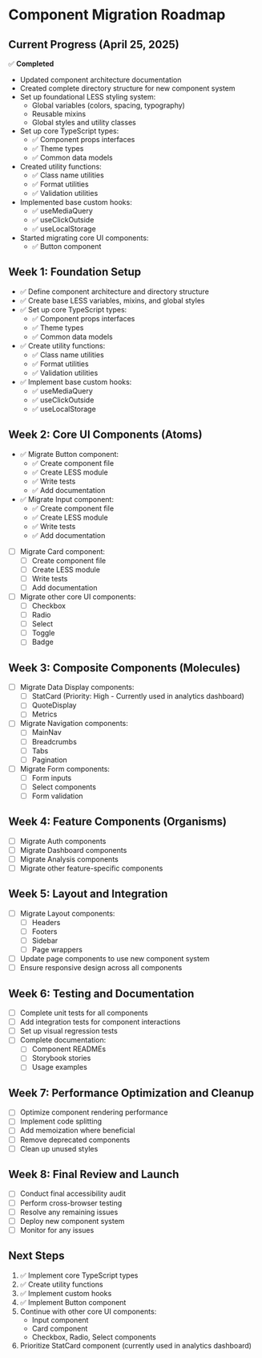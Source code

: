 # Component Migration Roadmap

## Current Progress (April 25, 2025)

✅ **Completed**
- Updated component architecture documentation
- Created complete directory structure for new component system
- Set up foundational LESS styling system:
  - Global variables (colors, spacing, typography)
  - Reusable mixins
  - Global styles and utility classes
- Set up core TypeScript types:
  - ✅ Component props interfaces
  - ✅ Theme types
  - ✅ Common data models
- Created utility functions:
  - ✅ Class name utilities
  - ✅ Format utilities
  - ✅ Validation utilities
- Implemented base custom hooks:
  - ✅ useMediaQuery
  - ✅ useClickOutside
  - ✅ useLocalStorage
- Started migrating core UI components:
  - ✅ Button component

## Week 1: Foundation Setup

- ✅ Define component architecture and directory structure
- ✅ Create base LESS variables, mixins, and global styles
- ✅ Set up core TypeScript types:
  - ✅ Component props interfaces
  - ✅ Theme types
  - ✅ Common data models
- ✅ Create utility functions:
  - ✅ Class name utilities
  - ✅ Format utilities
  - ✅ Validation utilities
- ✅ Implement base custom hooks:
  - ✅ useMediaQuery
  - ✅ useClickOutside
  - ✅ useLocalStorage

## Week 2: Core UI Components (Atoms)

- ✅ Migrate Button component:
  - ✅ Create component file
  - ✅ Create LESS module
  - ✅ Write tests
  - ✅ Add documentation
- ✅ Migrate Input component:
  - ✅ Create component file
  - ✅ Create LESS module
  - ✅ Write tests
  - ✅ Add documentation
- [ ] Migrate Card component:
  - [ ] Create component file
  - [ ] Create LESS module
  - [ ] Write tests
  - [ ] Add documentation
- [ ] Migrate other core UI components:
  - [ ] Checkbox
  - [ ] Radio
  - [ ] Select
  - [ ] Toggle
  - [ ] Badge

## Week 3: Composite Components (Molecules)

- [ ] Migrate Data Display components:
  - [ ] StatCard (Priority: High - Currently used in analytics dashboard)
  - [ ] QuoteDisplay
  - [ ] Metrics
- [ ] Migrate Navigation components:
  - [ ] MainNav
  - [ ] Breadcrumbs
  - [ ] Tabs
  - [ ] Pagination
- [ ] Migrate Form components:
  - [ ] Form inputs
  - [ ] Select components
  - [ ] Form validation

## Week 4: Feature Components (Organisms)

- [ ] Migrate Auth components
- [ ] Migrate Dashboard components
- [ ] Migrate Analysis components
- [ ] Migrate other feature-specific components

## Week 5: Layout and Integration

- [ ] Migrate Layout components:
  - [ ] Headers
  - [ ] Footers
  - [ ] Sidebar
  - [ ] Page wrappers
- [ ] Update page components to use new component system
- [ ] Ensure responsive design across all components

## Week 6: Testing and Documentation

- [ ] Complete unit tests for all components
- [ ] Add integration tests for component interactions
- [ ] Set up visual regression tests
- [ ] Complete documentation:
  - [ ] Component READMEs
  - [ ] Storybook stories
  - [ ] Usage examples

## Week 7: Performance Optimization and Cleanup

- [ ] Optimize component rendering performance
- [ ] Implement code splitting
- [ ] Add memoization where beneficial
- [ ] Remove deprecated components
- [ ] Clean up unused styles

## Week 8: Final Review and Launch

- [ ] Conduct final accessibility audit
- [ ] Perform cross-browser testing
- [ ] Resolve any remaining issues
- [ ] Deploy new component system
- [ ] Monitor for any issues

## Next Steps

1. ✅ Implement core TypeScript types
2. ✅ Create utility functions
3. ✅ Implement custom hooks
4. ✅ Implement Button component
5. Continue with other core UI components:
   - Input component
   - Card component
   - Checkbox, Radio, Select components
6. Prioritize StatCard component (currently used in analytics dashboard)